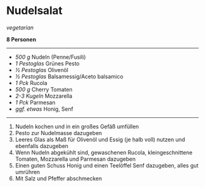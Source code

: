 # Nudelsalat

*vegetarian*

**8 Personen**

---

- *500 g* Nudeln (Penne/Fusili)
- *1 Pestoglas* Grünes Pesto
- *½ Pestoglas* Olivenöl
- *½ Pestoglas* Balsamessig/Aceto balsamico
- *1 Pck* Rucola
- *500 g* Cherry Tomaten
- *2-3 Kugeln* Mozzarella
- *1 Pck* Parmesan
- *ggf. etwas* Honig, Senf

---

1. Nudeln kochen und in ein großes Gefäß umfüllen
2. Pesto zur Nudelmasse dazugeben
3. Leeres Glas als Maß für Olivenöl und Essig (je halb voll) nutzen und ebenfalls dazugeben
4. Wenn Nudeln abgekühlt sind, gewaschenen Rucola, kleingeschnittene Tomaten, Mozzarella und Parmesan dazugeben
5. Einen guten Schuss Honig und einen Teelöffel Senf dazugeben, alles gut umrühren
6. Mit Salz und Pfeffer abschmecken

